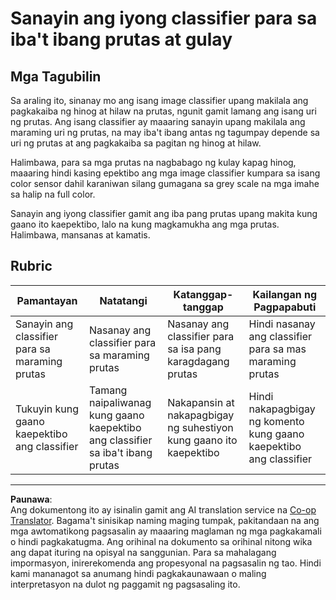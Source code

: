<!--
CO_OP_TRANSLATOR_METADATA:
{
  "original_hash": "e74eb2fc7cc3b81916b52e957802f182",
  "translation_date": "2025-08-27T20:55:30+00:00",
  "source_file": "4-manufacturing/lessons/1-train-fruit-detector/assignment.md",
  "language_code": "tl"
}
-->
# Sanayin ang iyong classifier para sa iba't ibang prutas at gulay

## Mga Tagubilin

Sa araling ito, sinanay mo ang isang image classifier upang makilala ang pagkakaiba ng hinog at hilaw na prutas, ngunit gamit lamang ang isang uri ng prutas. Ang isang classifier ay maaaring sanayin upang makilala ang maraming uri ng prutas, na may iba't ibang antas ng tagumpay depende sa uri ng prutas at ang pagkakaiba sa pagitan ng hinog at hilaw.

Halimbawa, para sa mga prutas na nagbabago ng kulay kapag hinog, maaaring hindi kasing epektibo ang mga image classifier kumpara sa isang color sensor dahil karaniwan silang gumagana sa grey scale na mga imahe sa halip na full color.

Sanayin ang iyong classifier gamit ang iba pang prutas upang makita kung gaano ito kaepektibo, lalo na kung magkamukha ang mga prutas. Halimbawa, mansanas at kamatis.

## Rubric

| Pamantayan | Natatangi | Katanggap-tanggap | Kailangan ng Pagpapabuti |
| ---------- | --------- | ----------------- | ------------------------ |
| Sanayin ang classifier para sa maraming prutas | Nasanay ang classifier para sa maraming prutas | Nasanay ang classifier para sa isa pang karagdagang prutas | Hindi nasanay ang classifier para sa mas maraming prutas |
| Tukuyin kung gaano kaepektibo ang classifier | Tamang naipaliwanag kung gaano kaepektibo ang classifier sa iba't ibang prutas | Nakapansin at nakapagbigay ng suhestiyon kung gaano ito kaepektibo | Hindi nakapagbigay ng komento kung gaano kaepektibo ang classifier |

---

**Paunawa**:  
Ang dokumentong ito ay isinalin gamit ang AI translation service na [Co-op Translator](https://github.com/Azure/co-op-translator). Bagama't sinisikap naming maging tumpak, pakitandaan na ang mga awtomatikong pagsasalin ay maaaring maglaman ng mga pagkakamali o hindi pagkakatugma. Ang orihinal na dokumento sa orihinal nitong wika ang dapat ituring na opisyal na sanggunian. Para sa mahalagang impormasyon, inirerekomenda ang propesyonal na pagsasalin ng tao. Hindi kami mananagot sa anumang hindi pagkakaunawaan o maling interpretasyon na dulot ng paggamit ng pagsasaling ito.